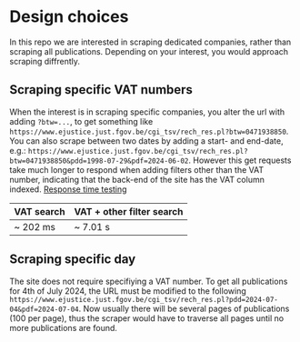 # Design choices
In this repo we are interested in scraping dedicated companies, rather than scraping all publications. Depending on your interest, you would approach scraping diffrently.

## Scraping specific VAT numbers
When the interest is in scraping specific companies, you alter the url with adding `?btw=...`, to get something like `https://www.ejustice.just.fgov.be/cgi_tsv/rech_res.pl?btw=0471938850`. You can also scrape between two dates by adding a start- and end-date, e.g.: `https://www.ejustice.just.fgov.be/cgi_tsv/rech_res.pl?btw=0471938850&pdd=1998-07-29&pdf=2024-06-02`. However this get requests take much longer to respond when adding filters other than the VAT number, indicating that the back-end of the site has the VAT column indexed. [Response time testing](documentation/scraping.ipynb)

|  VAT search |  VAT + other filter search |
|---|---|
| ~ 202 ms  | ~ 7.01 s |

## Scraping specific day
The site does not require specifiying a VAT number. To get all publications for 4th of July 2024, the URL must be modified to the following `https://www.ejustice.just.fgov.be/cgi_tsv/rech_res.pl?pdd=2024-07-04&pdf=2024-07-04`. Now usually there will be several pages of publications (100 per page), thus the scraper would have to traverse all pages until no more publications are found.